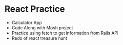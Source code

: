 # React Practice

* Calculator App
* Code Along with Mosh project
* Practice using fetch to get information from Rails API
* Redo of react treasure hunt
